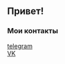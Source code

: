 ## Привет! 

### Мои контакты
        
[telegram](https://t.me/srv9480)  
[VK](https://vk.com/sergeevia)
